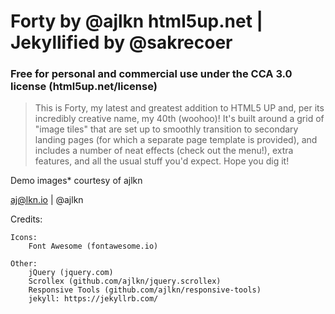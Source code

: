 # Forty by @ajlkn html5up.net | Jekyllified by @sakrecoer

### Free for personal and commercial use under the CCA 3.0 license (html5up.net/license)

> This is Forty, my latest and greatest addition to HTML5 UP and, per its incredibly creative name, my 40th (woohoo)! It's built around a grid of "image tiles" that are set up to smoothly transition to secondary landing pages (for which a separate page
template is provided), and includes a number of neat effects (check out the menu!), extra features, and all the usual stuff you'd expect. Hope you dig it!

Demo images* courtesy of ajlkn

aj@lkn.io | @ajlkn


Credits:

	Icons:
		Font Awesome (fontawesome.io)

	Other:
		jQuery (jquery.com)
		Scrollex (github.com/ajlkn/jquery.scrollex)
		Responsive Tools (github.com/ajlkn/responsive-tools)
		jekyll: https://jekyllrb.com/
		

